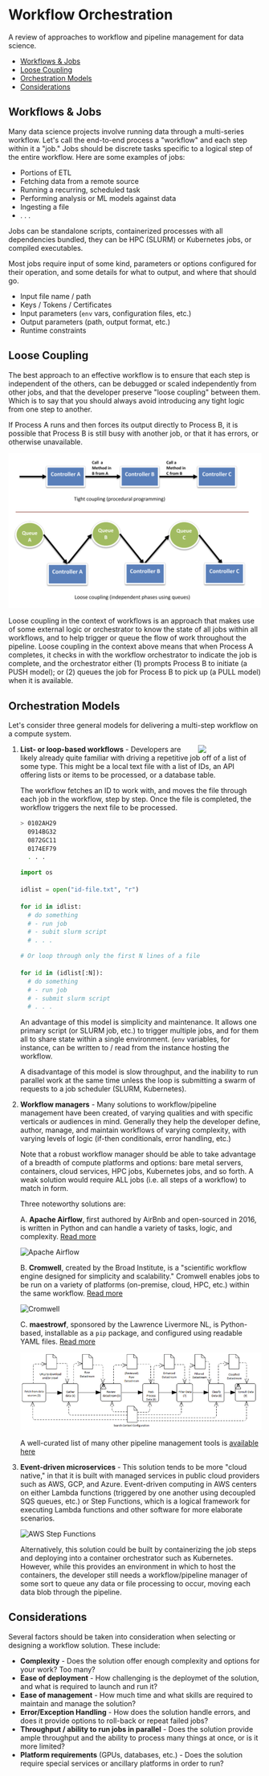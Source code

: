 # Workflow Orchestration

A review of approaches to workflow and pipeline management for data science.

- [Workflows & Jobs](#workflows--jobs)
- [Loose Coupling](#loose-coupling)
- [Orchestration Models](#orchestration-models)
- [Considerations](#considerations)

## Workflows & Jobs

Many data science projects involve running data through a multi-series workflow. Let's call
the end-to-end process a "workflow" and each step within it a "job." Jobs should be discrete
tasks specific to a logical step of the entire workflow. Here are some examples of jobs:

- Portions of ETL
- Fetching data from a remote source
- Running a recurring, scheduled task
- Performing analysis or ML models against data
- Ingesting a file
- . . .

Jobs can be standalone scripts, containerized processes with all dependencies bundled, they
can be HPC (SLURM) or Kubernetes jobs, or compiled executables. 

Most jobs require input of some kind, parameters or options configured for their operation, and 
some details for what to output, and where that should go.

- Input file name / path
- Keys / Tokens / Certificates
- Input parameters (`env` vars, configuration files, etc.)
- Output parameters (path, output format, etc.)
- Runtime constraints

## Loose Coupling

The best approach to an effective workflow is to ensure that each step is independent of the 
others, can be debugged or scaled independently from other jobs, and that the developer preserve "loose 
coupling" between them. Which is to say that you should always avoid introducing any tight 
logic from one step to another.

If Process A runs and then forces its output directly to Process B, it is possible that
Process B is still busy with another job, or that it has errors, or otherwise unavailable.

![Tight vs. Loose Coupling](./images/loose-coupling.png)

Loose coupling in the context of workflows is an approach that makes use of some external
logic or orchestrator to know the state of all jobs within all workflows, and to help trigger
or queue the flow of work throughout the pipeline. Loose coupling in the context above means that
when Process A completes, it checks in with the workflow orchestrator to indicate the job is
complete, and the orchestrator either (1) prompts Process B to initiate (a PUSH model); 
or (2) queues the job for Process B to pick up (a PULL model) when it is available.

## Orchestration Models

Let's consider three general models for delivering a multi-step workflow on a compute system.

<img align="right" style="width:25%" 
src="https://upload.wikimedia.org/wikipedia/commons/d/d1/For_loop_example.svg">

1. **List- or loop-based workflows** - Developers are likely already quite familiar with driving
a repetitive job off of a list of some type. This might be a local text file with a list of IDs,
an API offering lists or items to be processed, or a database table.

    The workflow fetches an ID to work with, and moves the file through each job in the
    workflow, step by step. Once the file is completed, the workflow triggers the next
    file to be processed.

    ```bash
    > 0102AH29
      0914BG32
      0872GC11
      0174EF79
      . . .
    ```

    ```python
    import os
    
    idlist = open("id-file.txt", "r")

    for id in idlist:
      # do something
      # - run job
      # - subit slurm script
      # . . .
    ```

    ```python
    # Or loop through only the first N lines of a file

    for id in (idlist[:N]):
      # do something
      # - run job
      # - submit slurm script
      # . . .    
    ```

    An advantage of this model is simplicity and maintenance. It allows one primary script (or SLURM job, etc.)
    to trigger multiple jobs, and for them all to share state within a single environment. (`env` variables,
    for instance, can be written to / read from the instance hosting the workflow.

    A disadvantage of this model is slow throughput, and the inability to run parallel work at the same time unless the loop is submitting a swarm of requests to a job scheduler (SLURM, Kubernetes).

2. **Workflow managers** - Many solutions to workflow/pipeline management have been created,
of varying qualities and with specific verticals or audiences in mind. Generally they
help the developer define, author, manage, and maintain workflows of varying complexity,
with varying levels of logic (if-then conditionals, error handling, etc.)

    Note that a robust workflow manager should be able to take advantage of a breadth of compute platforms and options: bare metal servers, containers, cloud services, HPC jobs, Kubernetes jobs, and so forth. A weak solution would require ALL jobs (i.e. all steps of a workflow) to match in form.

    Three noteworthy solutions are:

      A. **Apache Airflow**, first authored by AirBnb and open-sourced in 2016, is written in Python and can handle a variety of tasks, logic, and complexity. [Read more](https://airflow.apache.org/)

    ![Apache Airflow](https://airflow.apache.org/docs/apache-airflow/stable/_images/arch-diag-basic.png)

      B. **Cromwell**, created by the Broad Institute, is a "scientific workflow engine designed for simplicity and scalability." Cromwell enables jobs to be run on a variety of platforms (on-premise, cloud, HPC, etc.) within the same workflow. [Read more](https://github.com/broadinstitute/cromwell)

    ![Cromwell](https://cromwell.readthedocs.io/en/stable/developers/bitesize/workflowExecution/WorkflowExecutionHighLevelOverview.png)

      C. **maestrowf**, sponsored by the Lawrence Livermore NL, is Python-based, installable as a `pip` package, and configured using readable YAML files. [Read more](https://github.com/LLNL/maestrowf)

    ![MaestroWF](./images/maestro.png)

    A well-curated list of many other pipeline management tools is [available here](https://github.com/pditommaso/awesome-pipeline)

3. **Event-driven microservices** - This solution tends to be more "cloud native," in that it is built with managed services in public cloud providers such as AWS, GCP, and Azure. Event-driven computing in AWS centers on either Lambda functions (triggered by one another using decoupled SQS queues, etc.) or Step Functions, which is a logical framework for executing Lambda functions and other software for more elaborate scenarios.

    ![AWS Step Functions](https://d1.awsstatic.com/step-functions-use-cases/use-case-diagram_AWS-Step-Functions_Video-on-demand-with-Elemental-Media-convert%402x.a4e26525bf649877d087c3b21a3f0ec3acedced9.png)

    Alternatively, this solution could be built by containerizing the job steps and deploying into a container orchestrator such as Kubernetes. However, while this provides an environment in which to host the containers, the developer still needs a workflow/pipeline manager of some sort to queue any data or file processing to occur, moving each data blob through the pipeline.

## Considerations

Several factors should be taken into consideration when selecting or designing a workflow 
solution. These include:

- **Complexity** - Does the solution offer enough complexity and options for your work? Too many?
- **Ease of deployment** - How challenging is the deploymet of the solution, and what is required to launch and run it?
- **Ease of management** - How much time and what skills are required to maintain and manage the solution?
- **Error/Exception Handling** - How does the solution handle errors, and does it provide options to roll-back or repeat failed jobs?
- **Throughput / ability to run jobs in parallel** - Does the solution provide ample throughput and the ability to process many things at once, or is it more limited?
- **Platform requirements** (GPUs, databases, etc.) - Does the solution require special services or ancillary platforms in order to run?

